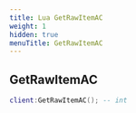 ```yaml
---
title: Lua GetRawItemAC
weight: 1
hidden: true
menuTitle: GetRawItemAC
---
```

## GetRawItemAC
```lua
client:GetRawItemAC(); -- int
```